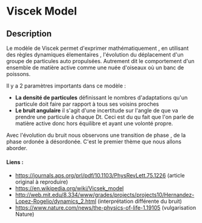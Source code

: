 # Viscek Model

## Description

Le modèle de Viscek permet d'exprimer mathématiquement , en utilisant des règles dynamiques élementaires , l'évolution du déplacement d'un groupe de particules auto propulsées. Autrement dit le comportement d'un ensemble de matière active comme une nuée d'oiseaux où un banc de poissons.

Il y a 2 paramètres importants dans ce modèle : 
- **La densité de particules** définissant le nombres d'adaptations qu'un particule doit faire par rapport à tous ses voisins proches
- **Le bruit angulaire** il s'agit d'une incertitude sur l'angle de que va prendre une particule à chaque Dt. Ceci est du qu fait que l'on parle de matière active donc hors équilibre et ayant une volonté propre. 


Avec l'évolution du bruit nous observons une transition de phase , de la phase ordonée à désordonée. 
C'est le premier thème que nous allons aborder.


















#### Liens :
- https://journals.aps.org/prl/pdf/10.1103/PhysRevLett.75.1226  (article original à reproduire)
- https://en.wikipedia.org/wiki/Vicsek_model
- http://web.mit.edu/8.334/www/grades/projects/projects10/Hernandez-Lopez-Rogelio/dynamics_2.html  (interprétation différente du bruit)
- https://www.nature.com/news/the-physics-of-life-1.19105  (vulgarisation Nature) 


